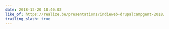 ```yaml
---
date: 2018-12-20 18:40:02
like_of: https://realize.be/presentations/indieweb-drupalcampgent-2018/
trailing_slash: true
---
```

